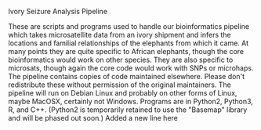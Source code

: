 Ivory Seizure Analysis Pipeline

These are scripts and programs used to handle our bioinformatics pipeline which takes microsatellite data from an ivory shipment and infers the locations and familial relationships of the elephants from which it came.  At many points they are quite specific to African elephants, though the core bioinformatics would work on other species.  They are also specific to microsats, though again the core code would work with SNPs or microhaps.
The pipeline contains copies of code maintained elsewhere.  Please don't redistribute these without permission of the original maintainers.
The pipeline will run on Debian Linux and probably on other forms of Linux, maybe MacOSX, certainly not Windows.  Programs are in Python2, Python3, R, and C++.  (Python2 is temporarily retained to use the "Basemap" library and will be phased out soon.)
Added a new line here
